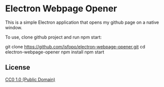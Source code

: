 # Electron Webpage Opener

This is a simple Electron application that opens my github page on a native window. 

To use, clone github project and run npm start:

git clone https://github.com/isfopo/electron-webpage-opener.git
cd electron-webpage-opener
npm install
npm start

## License

[CC0 1.0 (Public Domain)](LICENSE.md)

